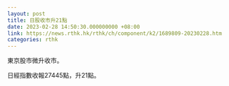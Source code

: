 ```yaml
---
layout: post
title: 日股收市升21點
date: 2023-02-28 14:50:30.000000000 +08:00
link: https://news.rthk.hk/rthk/ch/component/k2/1689809-20230228.htm
categories: rthk
---
```


東京股市微升收市。

日經指數收報27445點，升21點。
